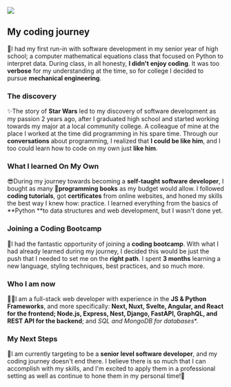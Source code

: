 ![](https://blog.devstream.io/posts/open-a-pr-in-github/banner.jpeg)

## My coding journey
🏢I had my first run-in with software development in my senior year of high school; a computer mathematical equations class that focused on Python to interpret data. During class, in all honesty, **I didn't enjoy coding**. It was too **verbose** for my understanding at the time, so for college I decided to pursue **mechanical engineering**.

### The discovery
✨The story of **Star Wars** led to my discovery of software development as my passion 2 years ago, after I graduated high school and started working towards my major at a local community college. A colleague of mine at the place I worked at the time did programming in his spare time. Through our **conversations** about programming, I realized that **I could be like him**, and I too could learn how to code on my own just **like him**.

### What I learned On My Own
😎During my journey towards becoming a **self-taught software developer**, I bought as many 📒**programming books** as my budget would allow. I followed **coding tutorials**, got **certificates** from online websites, and honed my skills the best way I knew how: practice. I learned everything from the basics of **Python **to data structures and web development, but I wasn't done yet.

### Joining a Coding Bootcamp
🥈I had the fantastic opportunity of joining a **coding bootcamp**. With what I had already learned during my journey, I decided this would be just the push that I needed to set me on the **right path**. I spent **3 months** learning a new language, styling techniques, best practices, and so much more.

### Who I am now
👨‍⚖️I am a full-stack web developer with experience in the **JS & Python Frameworks**, and more specifically: **Next, Nuxt, Svelte, Angular, and React for the frontend; Node.js, Express, Nest, Django, FastAPI, GraphQL, and REST API for the backend**; and *SQL and MongoDB for databases**.

### My Next Steps
💪I am currently targeting to be a **senior level software developer**, and my coding journey doesn't end there. I believe there is so much that I can accomplish with my skills, and I'm excited to apply them in a professional setting as well as continue to hone them in my personal time!🥇
